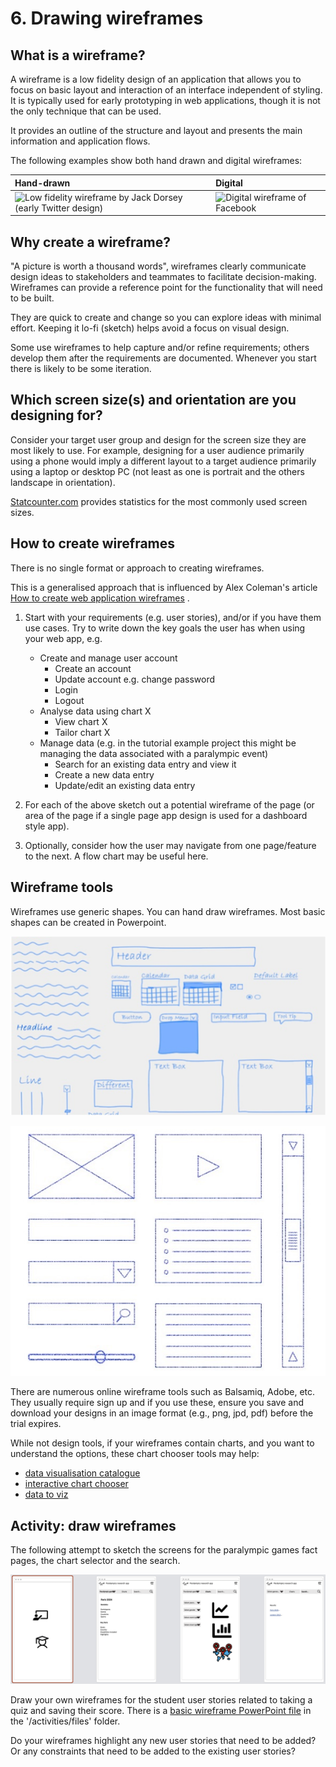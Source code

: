 # 6. Drawing wireframes

## What is a wireframe?

A wireframe is a low fidelity design of an application that allows you to focus on basic layout and interaction of an
interface independent of styling. It is typically used for early prototyping in web applications, though it is not the
only technique that can be used.

It provides an outline of the structure and layout and presents the main information and application flows.

The following examples show both hand drawn and digital wireframes:

| Hand-drawn                                                                                                                                | Digital                                                                                                    |
|:------------------------------------------------------------------------------------------------------------------------------------------|:-----------------------------------------------------------------------------------------------------------|
| ![Low fidelity wireframe by Jack Dorsey (early Twitter design)](https://nicholsons.github.io/comp0034-5/assets/img/twitter_wireframe.png) | ![Digital wireframe of Facebook](https://nicholsons.github.io/comp0034-5/assets/img/digital_wireframe.png) |

## Why create a wireframe?

"A picture is worth a thousand words", wireframes clearly communicate design ideas to stakeholders and teammates to
facilitate decision-making. Wireframes can provide a reference point for the functionality that will need to be built.

They are quick to create and change so you can explore ideas with minimal effort. Keeping it lo-fi (sketch) helps avoid
a focus on visual design.

Some use wireframes to help capture and/or refine requirements; others develop them after the requirements are
documented. Whenever you start there is likely to be some iteration.

## Which screen size(s) and orientation are you designing for?

Consider your target user group and design for the screen size they are most likely to use.
For example, designing for a user audience primarily using a phone would imply a different layout to a target audience
primarily using a laptop or desktop PC (not least as one is portrait and the others landscape in orientation).

[Statcounter.com](https://gs.statcounter.com/screen-resolution-stats) provides statistics for the most commonly used
screen sizes.

## How to create wireframes

There is no single format or approach to creating wireframes.

This is a generalised approach that is influenced by Alex Coleman's
article [How to create web application wireframes](https://selftaughtcoders.com/how-to-create-web-application-wireframes/)
.

1. Start with your requirements (e.g. user stories), and/or if you have them use cases.
   Try to write down the key goals the user has when using your web app, e.g.

    - Create and manage user account
        - Create an account
        - Update account e.g. change password
        - Login
        - Logout
    - Analyse data using chart X
        - View chart X
        - Tailor chart X
    - Manage data (e.g. in the tutorial example project this might be managing the data associated with a paralympic
      event)
        - Search for an existing data entry and view it
        - Create a new data entry
        - Update/edit an existing data entry

2. For each of the above sketch out a potential wireframe of the page (or area of the page if a single page app design
   is used for a dashboard style app).

3. Optionally, consider how the user may navigate from one page/feature to the next. A flow chart may be useful here.

## Wireframe tools

Wireframes use generic shapes. You can hand draw wireframes. Most basic shapes can be created in Powerpoint.

![Basic wireframe shapes](../img/wire-shapes-1.png)

![Basic wireframe shapes](../img/wire-shapes-2.jpg)

There are numerous online wireframe tools such as Balsamiq, Adobe, etc. They usually require sign up and if you use
these, ensure you save and download your designs in an image format (e.g., png, jpd, pdf) before the trial expires.

While not design tools, if your wireframes contain charts, and you want to understand the options, these chart chooser
tools may help:

- [data visualisation catalogue](https://datavizcatalogue.com/index.html)
- [interactive chart chooser](https://depictdatastudio.com/charts/)
- [data to viz](https://www.data-to-viz.com/)

## Activity: draw wireframes

The following attempt to sketch the screens for the paralympic games fact pages, the chart selector and the search.

![Paralympics app wireframes](../img/wireframe-para-quiz.png)

Draw your own wireframes for the student user stories related to taking a quiz and saving their score. There is
a [basic wireframe PowerPoint file](../files/wireframes.pptx) in the '/activities/files' folder.

Do your wireframes highlight any new user stories that need to be added? Or any constraints that need to be added to the
existing user stories?
